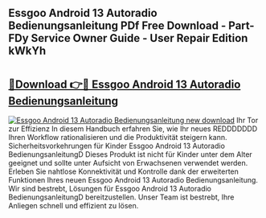 ## Essgoo Android 13 Autoradio Bedienungsanleitung PDf Free Download - Part-FDy Service Owner Guide - User Repair Edition kWkYh

# <h2><a href="http://df23y4y.blite.top/?on=Essgoo+Android+13+Autoradio+Bedienungsanleitung">🔗Download 👉🔴 Essgoo Android 13 Autoradio Bedienungsanleitung</a></h2>

[![Essgoo Android 13 Autoradio Bedienungsanleitung new download](https://i.imgur.com/lujVjoI.png)](http://df23y4y.blite.top/?on=Essgoo+Android+13+Autoradio+Bedienungsanleitung)
Ihr Tor zur Effizienz In diesem Handbuch erfahren Sie, wie Ihr neues REDDDDDDD Ihren Workflow rationalisieren und die Produktivität steigern kann. Sicherheitsvorkehrungen für Kinder Essgoo Android 13 Autoradio BedienungsanleitungD Dieses Produkt ist nicht für Kinder unter dem Alter geeignet und sollte unter Aufsicht von Erwachsenen verwendet werden. Erleben Sie nahtlose Konnektivität und Kontrolle dank der erweiterten Funktionen Ihres neuen Essgoo Android 13 Autoradio Bedienungsanleitung. Wir sind bestrebt, Lösungen für Essgoo Android 13 Autoradio BedienungsanleitungD bereitzustellen. Unser Team ist bestrebt, Ihre Anliegen schnell und effizient zu lösen.
